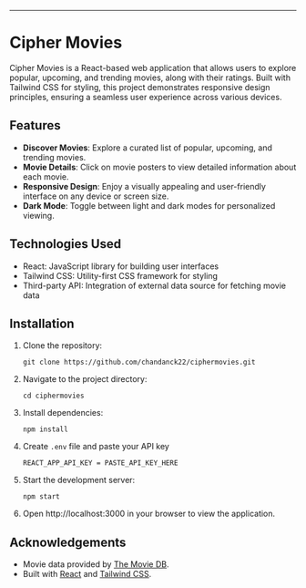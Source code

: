 
---

# Cipher Movies

Cipher Movies is a React-based web application that allows users to explore popular, upcoming, and trending movies, along with their ratings. Built with Tailwind CSS for styling, this project demonstrates responsive design principles, ensuring a seamless user experience across various devices.

## Features

- **Discover Movies**: Explore a curated list of popular, upcoming, and trending movies.
- **Movie Details**: Click on movie posters to view detailed information about each movie.
- **Responsive Design**: Enjoy a visually appealing and user-friendly interface on any device or screen size.
- **Dark Mode**: Toggle between light and dark modes for personalized viewing.


## Technologies Used

- React: JavaScript library for building user interfaces
- Tailwind CSS: Utility-first CSS framework for styling
- Third-party API: Integration of external data source for fetching movie data

## Installation

1. Clone the repository:
   ```
   git clone https://github.com/chandanck22/ciphermovies.git
   ```

2. Navigate to the project directory:
   ```
   cd ciphermovies
   ```

3. Install dependencies:
   ```
   npm install
   ```
4. Create `.env` file and paste your API key
   
   ```
   REACT_APP_API_KEY = PASTE_API_KEY_HERE
   ```

5. Start the development server:
   ```
   npm start
   ```

5. Open http://localhost:3000 in your browser to view the application.


## Acknowledgements

- Movie data provided by [The Movie DB](https://developer.themoviedb.org/docs/getting-started).
- Built with [React](https://reactjs.org/) and [Tailwind CSS](https://tailwindcss.com/).
